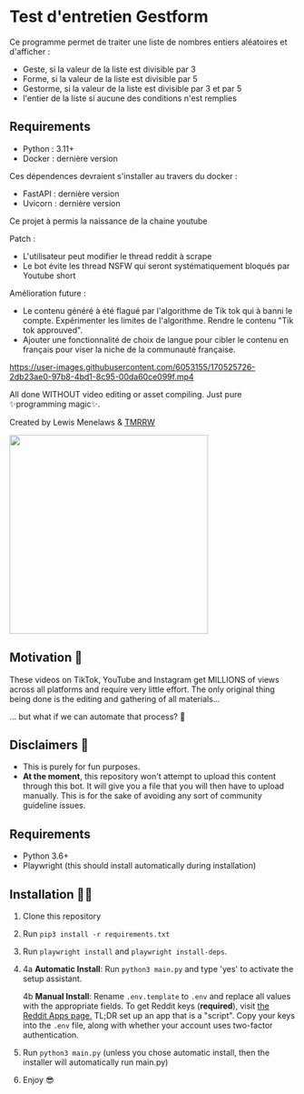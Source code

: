 # Test d'entretien Gestform

Ce programme permet de traiter une liste de nombres entiers aléatoires et d'afficher : 
 - Geste, si la valeur de la liste est divisible par 3
 - Forme, si la valeur de la liste est divisible par 5
 - Gestorme, si la valeur de la liste est divisible par 3 et par 5
 - l'entier de la liste si aucune des conditions n'est remplies
 
 
 ## Requirements
  - Python : 3.11+
  - Docker : dernière version

Ces dépendences devraient s'installer au travers du docker : 
  - FastAPI : dernière version 
  - Uvicorn : dernière version


 
Ce projet à permis la naissance de la chaine youtube 

Patch : 
-  L'utilisateur peut modifier le thread reddit à scrape 
-  Le bot évite les thread NSFW qui seront systématiquement bloqués par Youtube short

Amélioration future : 
-  Le contenu généré à été flagué par l'algorithme de Tik tok qui à banni le compte. Expérimenter les limites de l'algorithme. 
Rendre le contenu "Tik tok approuved". 
-  Ajouter une fonctionnalité de choix de langue pour cibler le contenu en français pour viser la niche de la communauté française.

https://user-images.githubusercontent.com/6053155/170525726-2db23ae0-97b8-4bd1-8c95-00da60ce099f.mp4

All done WITHOUT video editing or asset compiling. Just pure ✨programming magic✨.

Created by Lewis Menelaws & [TMRRW](https://tmrrwinc.ca)

<a target="_blank" href="https://tmrrwinc.ca">
<picture>
  <source media="(prefers-color-scheme: dark)" srcset="https://user-images.githubusercontent.com/6053155/170528535-e274dc0b-7972-4b27-af22-637f8c370133.png">
  <source media="(prefers-color-scheme: light)" srcset="https://user-images.githubusercontent.com/6053155/170528582-cb6671e7-5a2f-4bd4-a048-0e6cfa54f0f7.png">
  <img src="https://user-images.githubusercontent.com/6053155/170528582-cb6671e7-5a2f-4bd4-a048-0e6cfa54f0f7.png" width="350">
</picture>

</a>

## Motivation 🤔

These videos on TikTok, YouTube and Instagram get MILLIONS of views across all platforms and require very little effort. The only original thing being done is the editing and gathering of all materials...

... but what if we can automate that process? 🤔

## Disclaimers 🚨

-   This is purely for fun purposes.
-   **At the moment**, this repository won't attempt to upload this content through this bot. It will give you a file that you will then have to upload manually. This is for the sake of avoiding any sort of community guideline issues.

## Requirements

-   Python 3.6+
-   Playwright (this should install automatically during installation)

## Installation 👩‍💻

1. Clone this repository

2. Run `pip3 install -r requirements.txt`
3. Run `playwright install` and `playwright install-deps`.
4. 
	4a **Automatic Install**: Run `python3 main.py` and type 'yes' to activate the setup assistant.

	4b **Manual Install**: Rename `.env.template` to `.env` and replace all values with the appropriate fields. To get Reddit keys (**required**), visit [the Reddit Apps page.](https://www.reddit.com/prefs/apps) TL;DR set up an app that is a "script". Copy your keys into the `.env` file, along with whether your account uses two-factor authentication.

5. Run `python3 main.py` (unless you chose automatic install, then the installer will automatically run main.py)
7. Enjoy 😎
